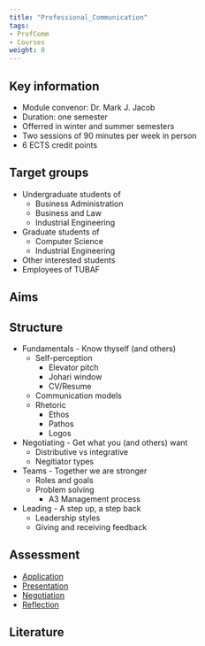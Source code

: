 ```yaml
---
title: "Professional_Communication"
tags:
- ProfComm
- Courses
weight: 0
---
```


## Key information
- Module convenor: Dr. Mark J. Jacob
- Duration: one semester
- Offerred in winter and summer semesters
- Two sessions of 90 minutes per week in person
- 6 ECTS credit points 
## Target groups
- Undergraduate students of
	- Business Administration
	- Business and Law
	- Industrial Engineering
- Graduate students of
	- Computer Science
	- Industrial Engineering
- Other interested students
- Employees of TUBAF
## Aims
## Structure
- Fundamentals - Know thyself (and others)
	- Self-perception
		- Elevator pitch
		- Johari window
		- CV/Resume
	- Communication models
	- Rhetoric
		- Ethos
		- Pathos
		- Logos
- Negotiating - Get what you (and others) want
	- Distributive vs integrative
	- Negitiator types
- Teams - Together we are stronger
	- Roles and goals
	- Problem solving
		- A3 Management process
- Leading - A step up, a step back
	- Leadership styles
	- Giving and receiving feedback
## Assessment
- [Application](/notes/Application.md)
- [Presentation](/notes/Presentation.md)
- [Negotiation](/notes/Negotiation.md)
- [Reflection](/notes/Reflection.md)
## Literature


